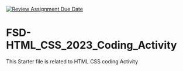 [![Review Assignment Due Date](https://classroom.github.com/assets/deadline-readme-button-24ddc0f5d75046c5622901739e7c5dd533143b0c8e959d652212380cedb1ea36.svg)](https://classroom.github.com/a/bpgK9Ia5)
# FSD-HTML_CSS_2023_Coding_Activity
This Starter file is related to HTML CSS coding Activity
